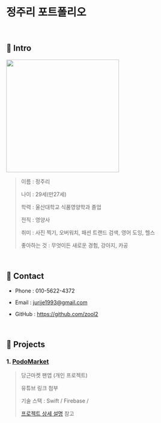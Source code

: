# 정주리 포트폴리오

</br>

## 📌 Intro

<img src="https://user-images.githubusercontent.com/52398346/131293181-05ee50a7-36c1-423f-b241-c9c397b3b54d.png" width="300">

>이름 : 정주리
>
>나이 : 29세(만27세)
>
>학력 : 울산대학교 식품영양학과 졸업
>
>전직 : 영양사
>
>취미 : 사진 찍기, 오버워치, 패션 트랜드 검색, 영어 도잉, 헬스
>
>좋아하는 것 : 무엇이든 새로운 경험, 강아지, 카공

</br>

## 📌 Contact

- Phone : 010-5622-4372

- Email : jurije1993@gmail.com

- GitHub : https://github.com/zool2

</br>

## 📌 Projects

### 1. [PodoMarket](https://github.com/zool2/PodoMarket)

> 당근마켓 팬앱 (개인 프로젝트)
> 
> 유튜브 링크 첨부
> 
> 기술 스택 : 
> Swift / Firebase / 
> 
> [프로젝트 상세 설명](https://github.com/zool2/PodoMarket) 참고
